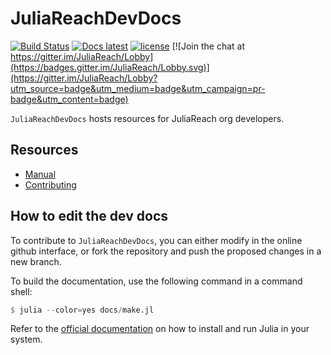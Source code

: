 # JuliaReachDevDocs

[![Build Status](https://travis-ci.org/JuliaReach/JuliaReachDevDocs.svg?branch=master)](https://travis-ci.org/JuliaReach/JuliaReachDevDocs)
[![Docs latest](https://img.shields.io/badge/docs-latest-blue.svg)](http://juliareach.github.io/JuliaReachDevDocs/latest/)
[![license](https://img.shields.io/github/license/mashape/apistatus.svg?maxAge=2592000)](https://github.com/JuliaReach/JuliaReachDevDocs/blob/master/LICENSE.md)
[![Join the chat at https://gitter.im/JuliaReach/Lobby](https://badges.gitter.im/JuliaReach/Lobby.svg)](https://gitter.im/JuliaReach/Lobby?utm_source=badge&utm_medium=badge&utm_campaign=pr-badge&utm_content=badge)

`JuliaReachDevDocs` hosts resources for JuliaReach org developers.

## Resources

- [Manual](http://juliareach.github.io/JuliaReachDevDocs/latest/)
- [Contributing](https://juliareach.github.io/JuliaReachDevDocs/latest/about.html#Contributing-1)

## How to edit the dev docs

To contribute to `JuliaReachDevDocs`, you can either modify in the online github
interface, or fork the repository and push the proposed changes in a new branch.

To build the documentation, use the following command in a command shell:

```julia
$ julia --color=yes docs/make.jl
```

Refer to the [official documentation](https://julialang.org/downloads) on how to
install and run Julia in your system.
